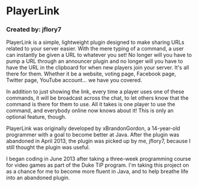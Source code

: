 PlayerLink
==========

### Created by: jflory7

PlayerLink is a simple, lightweight plugin designed to make sharing URLs
related to your server easier. With the mere typing of a command, a user
can instantly be given a URL to whatever you set! No longer will you have
to pump a URL through an announcer plugin and no longer will you have to
have the URL in the clipboard for when new players join your server. It's
all there for them. Whether it be a website, voting page, Facebook page,
Twitter page, YouTube account... we have you covered.

In addition to just showing the link, every time a player uses one of
these commands, it will be broadcast across the chat, to let others know
that the command is there for them to use. All it takes is one player to
use the command, and everybody online now knows about it! This is only an
optional feature, though.

PlayerLink was originally developed by xBrandonGordon, a 14-year-old
programmer with a goal to become better at Java. After the plugin was
abandoned in April 2013, the plugin was picked up by me, jflory7, because
I still thought the plugin was useful.

I began coding in June 2013 after taking a three-week programming course
for video games as part of the Duke TiP program. I'm taking this project
on as a chance for me to become more fluent in Java, and to help breathe
life into an abandoned plugin.
